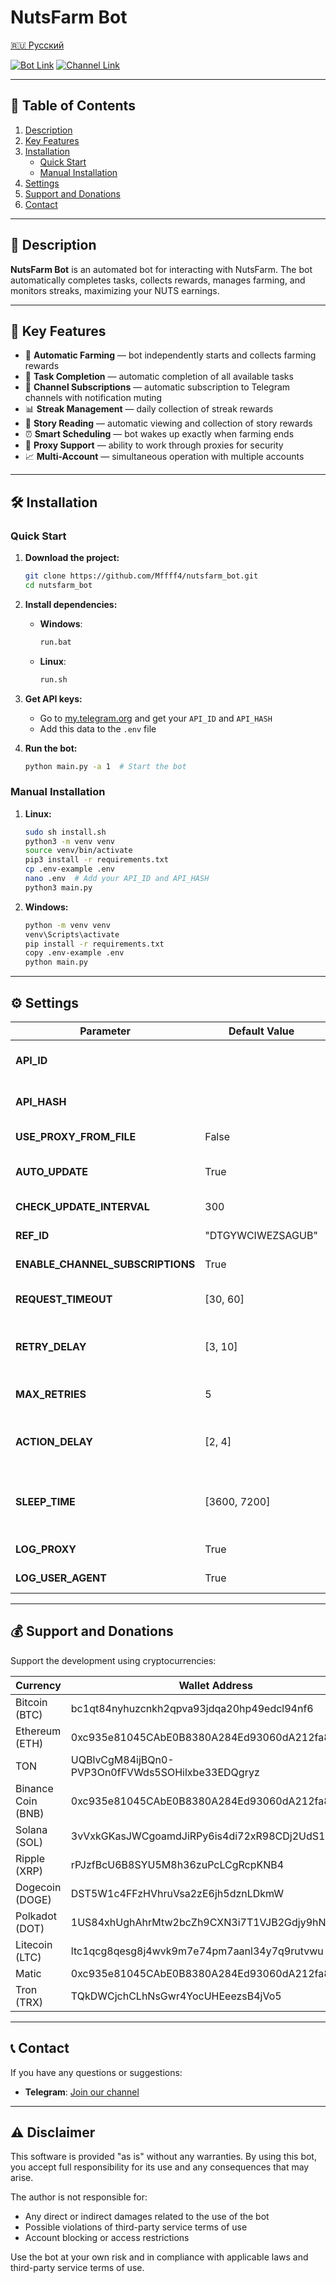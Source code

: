 # NutsFarm Bot

[🇷🇺 Русский](README-RU.md)

[![Bot Link](https://img.shields.io/badge/Telegram_Bot-Link-blue?style=for-the-badge&logo=Telegram&logoColor=white)](https://t.me/nutsfarm_bot/nutscoin?startapp=ref_DTGYWCIWEZSAGUB)
[![Channel Link](https://img.shields.io/badge/Telegram_Channel-Link-blue?style=for-the-badge&logo=Telegram&logoColor=white)](https://t.me/+d0sLjg42kJgxZTM6)

---

## 📑 Table of Contents
1. [Description](#description)
2. [Key Features](#key-features)
3. [Installation](#installation)
   - [Quick Start](#quick-start)
   - [Manual Installation](#manual-installation)
4. [Settings](#settings)
5. [Support and Donations](#support-and-donations)
6. [Contact](#contact)

---

## 📜 Description
**NutsFarm Bot** is an automated bot for interacting with NutsFarm. The bot automatically completes tasks, collects rewards, manages farming, and monitors streaks, maximizing your NUTS earnings.

---

## 🌟 Key Features
- 🔄 **Automatic Farming** — bot independently starts and collects farming rewards
- 🎯 **Task Completion** — automatic completion of all available tasks
- 📱 **Channel Subscriptions** — automatic subscription to Telegram channels with notification muting
- 📊 **Streak Management** — daily collection of streak rewards
- 📖 **Story Reading** — automatic viewing and collection of story rewards
- ⏰ **Smart Scheduling** — bot wakes up exactly when farming ends
- 🔐 **Proxy Support** — ability to work through proxies for security
- 📈 **Multi-Account** — simultaneous operation with multiple accounts

---

## 🛠️ Installation

### Quick Start
1. **Download the project:**
   ```bash
   git clone https://github.com/Mffff4/nutsfarm_bot.git
   cd nutsfarm_bot
   ```

2. **Install dependencies:**
   - **Windows**:
     ```bash
     run.bat
     ```
   - **Linux**:
     ```bash
     run.sh
     ```

3. **Get API keys:**
   - Go to [my.telegram.org](https://my.telegram.org) and get your `API_ID` and `API_HASH`
   - Add this data to the `.env` file

4. **Run the bot:**
   ```bash
   python main.py -a 1  # Start the bot
   ```

### Manual Installation
1. **Linux:**
   ```bash
   sudo sh install.sh
   python3 -m venv venv
   source venv/bin/activate
   pip3 install -r requirements.txt
   cp .env-example .env
   nano .env  # Add your API_ID and API_HASH
   python3 main.py
   ```

2. **Windows:**
   ```bash
   python -m venv venv
   venv\Scripts\activate
   pip install -r requirements.txt
   copy .env-example .env
   python main.py
   ```

---

## ⚙️ Settings

| Parameter                    | Default Value         | Description                                                  |
|----------------------------|----------------------|----------------------------------------------------------|
| **API_ID**                 |                      | Application ID from my.telegram.org                      |
| **API_HASH**               |                      | Application hash from my.telegram.org                    |
| **USE_PROXY_FROM_FILE**    | False                | Use proxy from file                                     |
| **AUTO_UPDATE**           | True                 | Enable automatic updates                                   |
| **CHECK_UPDATE_INTERVAL**  | 300                  | Update check interval (sec)                         |
| **REF_ID**                 | "DTGYWCIWEZSAGUB"    | Referral code for registration                          |
| **ENABLE_CHANNEL_SUBSCRIPTIONS** | True           | Enable channel subscriptions                            |
| **REQUEST_TIMEOUT**        | [30, 60]             | Request timeout (min, max) in seconds                   |
| **RETRY_DELAY**            | [3, 10]              | Delay between retries (min, max) in seconds             |
| **MAX_RETRIES**            | 5                    | Maximum number of retries                               |
| **ACTION_DELAY**           | [2, 4]               | Delay between actions (min, max) in seconds             |
| **SLEEP_TIME**             | [3600, 7200]         | Sleep time when no actions (min, max) in seconds        |
| **LOG_PROXY**              | True                 | Log proxy usage                                         |
| **LOG_USER_AGENT**         | True                 | Log User-Agent                                          |

---
## 💰 Support and Donations

Support the development using cryptocurrencies:

| Currency              | Wallet Address                                                                     |
|----------------------|------------------------------------------------------------------------------------|
| Bitcoin (BTC)|bc1qt84nyhuzcnkh2qpva93jdqa20hp49edcl94nf6| 
| Ethereum (ETH)|0xc935e81045CAbE0B8380A284Ed93060dA212fa83| 
|TON|UQBlvCgM84ijBQn0-PVP3On0fFVWds5SOHilxbe33EDQgryz|
| Binance Coin (BNB)|0xc935e81045CAbE0B8380A284Ed93060dA212fa83| 
| Solana (SOL)|3vVxkGKasJWCgoamdJiRPy6is4di72xR98CDj2UdS1BE| 
| Ripple (XRP)|rPJzfBcU6B8SYU5M8h36zuPcLCgRcpKNB4| 
| Dogecoin (DOGE)|DST5W1c4FFzHVhruVsa2zE6jh5dznLDkmW| 
| Polkadot (DOT)|1US84xhUghAhrMtw2bcZh9CXN3i7T1VJB2Gdjy9hNjR3K71| 
| Litecoin (LTC)|ltc1qcg8qesg8j4wvk9m7e74pm7aanl34y7q9rutvwu| 
| Matic|0xc935e81045CAbE0B8380A284Ed93060dA212fa83| 
| Tron (TRX)|TQkDWCjchCLhNsGwr4YocUHEeezsB4jVo5| 
---

## 📞 Contact

If you have any questions or suggestions:
- **Telegram**: [Join our channel](https://t.me/+d0sLjg42kJgxZTM6)

---

## ⚠️ Disclaimer

This software is provided "as is" without any warranties. By using this bot, you accept full responsibility for its use and any consequences that may arise.

The author is not responsible for:
- Any direct or indirect damages related to the use of the bot
- Possible violations of third-party service terms of use
- Account blocking or access restrictions

Use the bot at your own risk and in compliance with applicable laws and third-party service terms of use.

